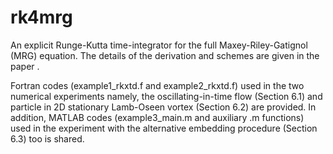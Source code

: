 # rk4mrg
An explicit Runge-Kutta time-integrator for the full Maxey-Riley-Gatignol (MRG) equation. The details of the derivation and schemes are given in the paper <paper>.

Fortran codes (example1_rkxtd.f and example2_rkxtd.f) used in the two numerical experiments namely, the oscillating-in-time flow (Section 6.1) and particle in 2D stationary Lamb-Oseen vortex (Section 6.2) are provided. In addition, MATLAB codes (example3_main.m and auxiliary .m functions) used in the experiment with the alternative embedding procedure (Section 6.3) too is shared.
